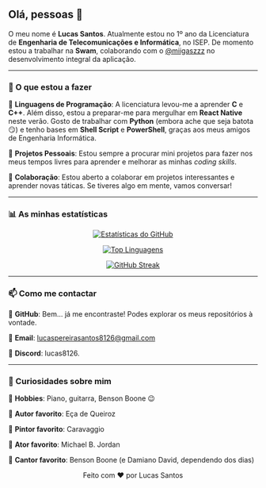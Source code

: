 ## Olá, pessoas 👋

O meu nome é **Lucas Santos**. Atualmente estou no 1º ano da Licenciatura de **Engenharia de Telecomunicações e Informática**, no ISEP.
De momento estou a trabalhar na **Swam**, colaborando com o <a href="https://github.com/miigaszzz" target="_blank">@miigaszzz</a> no desenvolvimento integral da aplicação.

---

### 🚀 O que estou a fazer
🔸 **Linguagens de Programação**: A licenciatura levou-me a aprender **C** e **C++**. Além disso, estou a preparar-me para mergulhar em **React Native** neste verão. Gosto de trabalhar com **Python** (embora ache que seja batota 😏) e tenho bases em **Shell Script** e **PowerShell**, graças aos meus amigos de Engenharia Informática.

🔸 **Projetos Pessoais**: Estou sempre a procurar mini projetos para fazer nos meus tempos livres para aprender e melhorar as minhas *coding skills*.

🔸 **Colaboração**: Estou aberto a colaborar em projetos interessantes e aprender novas táticas. Se tiveres algo em mente, vamos conversar!

---

### 📊 As minhas estatísticas
<div align="center">
  
  [![Estatísticas do GitHub](https://github-readme-stats.vercel.app/api?username=8126Lucas&show_icons=true&count_private=true&hide=prs,issues,contribs&theme=dark)](https://github.com/anuraghazra/github-readme-stats)   
  
  [![Top Linguagens](https://github-readme-stats.vercel.app/api/top-langs/?username=8126Lucas&layout=compact&hide=css,html&theme=dark)](https://github.com/anuraghazra/github-readme-stats) 
  
  [![GitHub Streak](https://github-readme-streak-stats.herokuapp.com/?user=8126Lucas&theme=dark)](https://git.io/streak-stats)
</div>

---

### 📫 Como me contactar
🔸 **GitHub**: Bem... já me encontraste! Podes explorar os meus repositórios à vontade.

🔸 **Email**: lucaspereirasantos8126@gmail.com

🔸 **Discord**: lucas8126.

---

### 🌟 Curiosidades sobre mim
🔸 **Hobbies**: Piano, guitarra, Benson Boone 😉

🔸 **Autor favorito**: Eça de Queiroz

🔸 **Pintor favorito**: Caravaggio

🔸 **Ator favorito**: Michael B. Jordan

🔸 **Cantor favorito**: Benson Boone (e Damiano David, dependendo dos dias)





<p align="center">
  Feito com ❤️ por Lucas Santos
</p>
